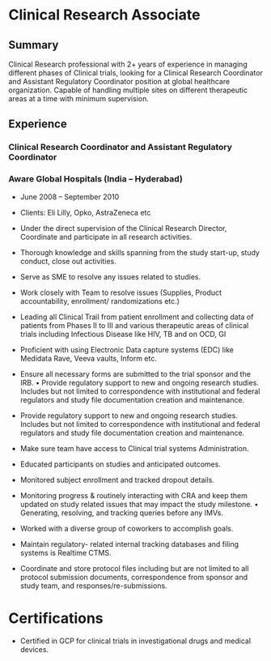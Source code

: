 # Clinical Research Associate

## Summary
Clinical Research professional with 2+ years of experience in managing different phases of Clinical trials, looking for a Clinical Research Coordinator and Assistant Regulatory Coordinator position at global healthcare organization. Capable of handling multiple sites on different therapeutic areas at a time with minimum supervision.

## Experience
### Clinical Research Coordinator and Assistant Regulatory Coordinator
### Aware Global Hospitals (India – Hyderabad)
* June 2008 – September 2010
* Clients: Eli Lilly, Opko, AstraZeneca etc

* Under the direct supervision of the Clinical Research Director, Coordinate and participate in all research activities.
* Thorough knowledge and skills spanning from the study start-up, study conduct, close out activities.
* Serve as SME to resolve any issues related to studies.
* Work closely with Team to resolve issues (Supplies, Product accountability, enrollment/ randomizations etc.)
* Leading all Clinical Trail from patient enrollment and collecting data of patients from Phases II to III and various therapeutic areas of clinical trials including Infectious Disease like HIV, TB and on OCD, GI
* Proficient with using Electronic Data capture systems (EDC) like Medidata Rave, Veeva vaults, Inform etc.
* Ensure all necessary forms are submitted to the trial sponsor and the IRB. • Provide regulatory support to new and ongoing research studies. Includes but not limited to correspondence with institutional and federal regulators and study file documentation creation and maintenance.
* Provide regulatory support to new and ongoing research studies. Includes but not limited to correspondence with institutional and federal regulators and study file documentation creation and maintenance.
* Make sure team have access to Clinical trial systems Administration.
* Educated participants on studies and anticipated outcomes.
* Monitored subject enrollment and tracked dropout details.
* Monitoring progress & routinely interacting with CRA and keep them updated on study related issues that may impact the study milestone. • Generating, resolving, and tracking queries before any IMVs.
* Worked with a diverse group of coworkers to accomplish goals.
* Maintain regulatory- related internal tracking databases and filing systems is Realtime CTMS.
* Coordinate and store protocol files including but are not limited to all protocol submission documents, correspondence from sponsor and study team, and responses/re-submissions.

# Certifications
* Certified in GCP for clinical trials in investigational drugs and medical devices.
